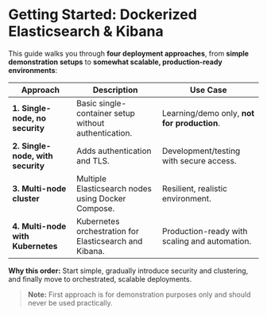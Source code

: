 

# Getting Started: Dockerized Elasticsearch & Kibana

This guide walks you through **four deployment approaches**, from **simple demonstration setups** to **somewhat scalable, production-ready environments**:

| Approach                          | Description                                            | Use Case                                      |
| --------------------------------- | ------------------------------------------------------ | --------------------------------------------- |
| **1. Single-node, no security**   | Basic single-container setup without authentication.   | Learning/demo only, **not for production**.   |
| **2. Single-node, with security** | Adds authentication and TLS.                           | Development/testing with secure access.       |
| **3. Multi-node cluster**         | Multiple Elasticsearch nodes using Docker Compose.     | Resilient, realistic environment.             |
| **4. Multi-node with Kubernetes** | Kubernetes orchestration for Elasticsearch and Kibana. | Production-ready with scaling and automation. |

**Why this order:** Start simple, gradually introduce security and clustering, and finally move to orchestrated, scalable deployments.

>  **Note:** First approach is for demonstration purposes only and should never be used practically.


